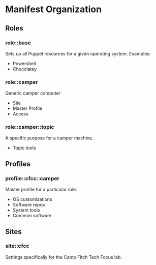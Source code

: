 Manifest Organization
=====================

Roles
-----

### role::base

Sets up all Puppet resources for a given operating system. Examples:

* Powershell
* Chocolatey

### role::camper

Generic camper computer

* Site
* Master Profile
* Access

### role::camper::topic

A specific purpose for a camper machine.

* Topic tools

Profiles
--------

### profile::cfcc::camper

Master profile for a particular role.

* OS customizations
* Software repos
* System tools
* Common software

Sites
----- 

### site::cfcc

Settings specifically for the Camp Fitch Tech Focus lab.

